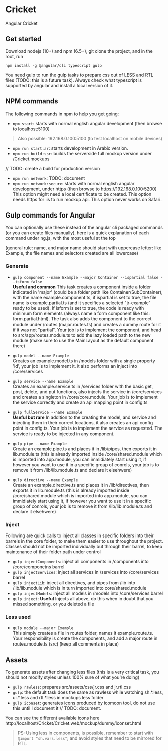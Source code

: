 # Cricket

Angular Cricket

## Get started

Download nodejs (10+) and npm (6.5+), git clone the project, and in the root, run 

`npm install -g @angular/cli typescript gulp`

You need gulp to run the gulp tasks to prepare css out of LESS and RTL files (TODO: this is a future task). Always check what typescript is supported by angular and install a local version of it.

## NPM commands

The following commands in npm to help you get going:

- `npm start`: starts with normal english angular development (then browse to localhost:5100)
> Also possible: 192.168.0.100:5100 (to test localhost on mobile devices)
- `npm run start:ar`: starts development in Arabic version.
- `npm run build:ssr`:  builds the serverside full mockup version under /Cricket.mockups


// TODO: create a build for production version
- `npm run network`: TODO: document
- `npm run network:secure`: starts with normal english angular development, under https (then browse to https://192.168.0.100:5200) This option might need a local certificate to be created. This option needs https for iis to run mockup api. This option never works on Safari.

## Gulp commands for Angular

You can optionally use these instead of the angular cli packaged commands (or you can create files manually), here is a quick explanation of each command under ng.js, with the most useful at the top

(general rule: name, and major name should start with uppercase letter: like Example, the file names and selectors created are all lowercase)


### Generate

- `gulp component --name Example --major Container --ispartial false --isform false`  
    **Useful and common** This task creates a component inside a folder indicated in 'major' (could be a folder path like Container/SubContainer), with the name example.component.ts, if ispartial is set to true, the file name is example.partial.ts (and it specifies a selected "jr-example" ready to be used). If isform is set to true, the code is ready with minimum form elements (always name a form component like this: form.partial.html). The task also adds the component to the correct module under /routes (major.routes.ts) and creates a dummy route for it if it was not "partial". Your job is to implement the component, and head to src/app/routes.module.ts to add the lazy loaded path to the new module (make sure to use the MainLayout as the default component there)

- `gulp model --name Example`  
    Creates an example.model.ts in /models folder with a single property 'id', your job is to implement it. it also performs an inject into /core/services

- `gulp service --name Example`  
    Creates an example.service.ts in /services folder with the basic get, post, delete, and put functions, also injects the service in /core/services and creates a singleton in /core/core.module. Your job is to implement the service correctly and create an api mapping point in config.ts

- `gulp fullService --name Example`  
    **Useful but rare** In addition to the creating the model, and service and injecting them in their correct locations, it also creates an api config point in config.ts. Your job is to implement the service as requested. The service is ready to be injected in any component.

- `gulp pipe --name Example`  
    Create an example.pipe.ts and places it in /lib/pipes, then exports it in lib.module.ts (this is already imported inside /core/shared.module which is imported into app.module, you can immidiately start using it, if however you want to use it in a specific group of conrols, your job is to remove it from /lib/lib.module.ts and declare it elsehwere)

- `gulp directive --name Example`   
    Create an example.directive.ts and places it in /lib/directives, then exports it in lib.module.ts (this is already imported inside /core/shared.module which is imported into app.module, you can immidiately start using it, if however you want to use it in a specific group of conrols, your job is to remove it from /lib/lib.module.ts and declare it elsehwere)


### Inject

Following are quick calls to inject all classes in specific folders into their barrels in the core folder, to make them easier to use throughout the project. Classes should not be imported individually but through their barrel, to keep maintenance of their folder path under control

- `gulp injectComponents`: inject all components in /components into /core/componetns barrel
- `gulp injectServices`: inject all services in /services  into /core/services barrel
- `gulp injectLib`: inject all directives, and pipes from /lib into /lib/lib.module which is in turn imported into core/shared.module
- `gulp injectModels`: inject all models in /models into /core/services barrel
- `gulp inject`: **Useful** Injects all above, do this when in doubt that you missed something, or you deleted a file

### Less used

- `gulp module --major Example`  
    This simply creates a file in routes folder, names it example.route.ts. Your responsibility is create the components, and add a major route in routes.module.ts (src) (keep all comments in place)
    

## Assets

To generate assets after changing less files (this is a very critical task, you should not modify styles unless 100% sure of what you're doing)

- `gulp rawless`: prepares src/assets/css/jr.css and jr.rtl.css
- `gulp`: the default task does the same as rawless while watching sh.\*.less, ui.\*.less and rtl.\*.less in mockups less folder
- `gulp iconset`: generates icons produced by icomoon tool, do not use this until I document it // TODO: document.

You can see the different available icons here
http://localhost/Cricket/Cricket.web/mockup/dummy/iconset.html

> PS: Using less in components, is possible, remember to start with `@import "sh.vars.less"`; and avoid styles that need to be mirrored for RTL.


